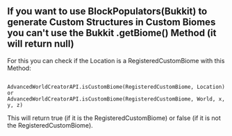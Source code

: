 ## If you want to use BlockPopulators(Bukkit) to generate Custom Structures in Custom Biomes you can't use the Bukkit .getBiome() Method (it will return null)

For this you can check if the Location is a RegisteredCustomBiome with this Method:
```

AdvancedWorldCreatorAPI.isCustomBiome(RegisteredCustomBiome, Location)
or
AdvancedWorldCreatorAPI.isCustomBiome(RegisteredCustomBiome, World, x, y, z)

```

This will return true (if it is the RegisteredCustomBiome) or false (if it is not the RegisteredCustomBiome).
